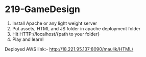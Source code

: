 # 219-GameDesign

1. Install Apache or any light weight server
2. Put assets, HTML and JS folder in apache deployment folder
3. Hit HTTP://localhost/{path to your folder}
4. Play and learn!

Deployed AWS link:- http://18.221.95.137:8090/maulik/HTML/